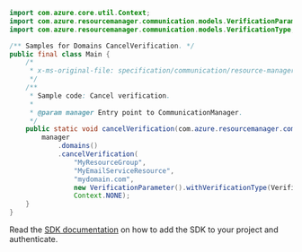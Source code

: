 ```java
import com.azure.core.util.Context;
import com.azure.resourcemanager.communication.models.VerificationParameter;
import com.azure.resourcemanager.communication.models.VerificationType;

/** Samples for Domains CancelVerification. */
public final class Main {
    /*
     * x-ms-original-file: specification/communication/resource-manager/Microsoft.Communication/preview/2021-10-01-preview/examples/domains/cancelVerification.json
     */
    /**
     * Sample code: Cancel verification.
     *
     * @param manager Entry point to CommunicationManager.
     */
    public static void cancelVerification(com.azure.resourcemanager.communication.CommunicationManager manager) {
        manager
            .domains()
            .cancelVerification(
                "MyResourceGroup",
                "MyEmailServiceResource",
                "mydomain.com",
                new VerificationParameter().withVerificationType(VerificationType.SPF),
                Context.NONE);
    }
}
```

Read the [SDK documentation](https://github.com/Azure/azure-sdk-for-java/blob/azure-resourcemanager-communication_1.1.0-beta.2/sdk/communication/azure-resourcemanager-communication/README.md) on how to add the SDK to your project and authenticate.
